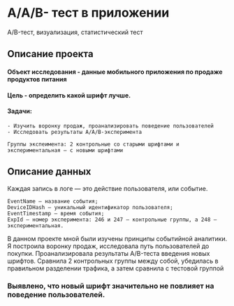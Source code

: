 # A/A/B- тест в приложении
A/B-тест, визуализация, статистический тест

## Описание проекта 

#### Объект исследования - данные мобильного приложения по продаже продуктов питания

#### Цель - определить какой шрифт лучше.

#### Задачи: 

    - Изучить воронку продаж, проанализировать поведение пользователей
    - Исследовать результаты A/A/B-эксперимента

    Группы экспеимента: 2 контрольные со старыми шрифтами и экспериментальная — с новыми шрифтами

## Описание данных
Каждая запись в логе — это действие пользователя, или событие.

    EventName — название события;
    DeviceIDHash — уникальный идентификатор пользователя;
    EventTimestamp — время события;
    ExpId — номер эксперимента: 246 и 247 — контрольные группы, а 248 — экспериментальная.

В данном проекте мной были изучены принципы событийной аналитики. Я построила
воронку продаж, исследовала путь пользователей до покупки. Проанализировала
результаты A/B-теста введения новых шрифтов. Сравнила 2 контрольных группы между
собой, убедилась в правильном разделении трафика, а затем сравнила с тестовой группой

### Выявлено, что новый шрифт значительно не повлияет на поведение пользователей.

